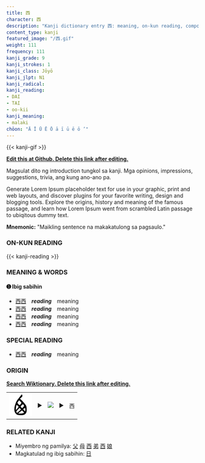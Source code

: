 ```yaml
---
title: 西
character: 西
description: "Kanji dictionary entry 西: meaning, on-kun reading, compounds, origin, related kanji"
content_type: kanji
featured_image: "/西.gif"
weight: 111
frequency: 111
kanji_grade: 9
kanji_strokes: 1
kanji_class: Jōyō
kanji_jlpt: N1
kanji_radical: 
kanji_reading: 
- DAI
- TAI
- oo-kii
kanji_meaning:
- malaki
chōon: "Ā Ī Ū Ē Ō ā ī ū ē ō ’"
---
```

[//]: # (Don't edit the line below. Kanji animated GIF code is automatically generated.)
{{< kanji-gif >}}

[//]: # (Edit below this line.)

**[Edit this at Github. Delete this link after editing.](https://github.com/tim0g/tim/tree/main/content/kanji/西/index.md)**

Magsulat dito ng introduction tungkol sa kanji. Mga opinions, impressions, suggestions, trivia, ang kung ano-ano pa.

Generate Lorem Ipsum placeholder text for use in your graphic, print and web layouts, and discover plugins for your favorite writing, design and blogging tools. Explore the origins, history and meaning of the famous passage, and learn how Lorem Ipsum went from scrambled Latin passage to ubiqitous dummy text.
 
**Mnemonic:** "Maikling sentence na makakatulong sa pagsaulo."

### ON-KUN READING

[//]: # (Don't edit the line below. ON-KUN READING code is automatically generated.)
{{< kanji-reading >}}

### MEANING & WORDS

#### ➊ **Ibig sabihin**
  - [西](../西)[西](../西)　***reading***　meaning
  - [西](../西)[西](../西)　***reading***　meaning
  - [西](../西)[西](../西)　***reading***　meaning
  - [西](../西)[西](../西)　***reading***　meaning

### SPECIAL READING
  - [西](../西)[西](../西)　***reading***　meaning

### ORIGIN

**[Search Wiktionary. Delete this link after editing.](https://wiktionary.org/wiki/西)**
<table class="kanji-table"><tr><td>
<img src="60px-西-bronze.svg.png">
</td><td>▶</td><td>
<img src="60px-西-oracle.svg.png">
</td><td>▶</td>
<td class="kanji-origin">西</td>
</tr></table>

### RELATED KANJI
- Miyembro ng pamilya: [父](../父) [母](../母) [西](../西) [弟](../弟) [西](../西) [娘](../娘)
- Magkatulad ng ibig sabihin: [日](../日)
